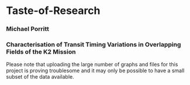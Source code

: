 # Taste-of-Research
### Michael Porritt
### Characterisation of Transit Timing Variations in Overlapping Fields of the K2 Mission

Please note that uploading the large number of graphs and files for this project is proving troublesome and it may only be possible to have a small subset of the data available.
